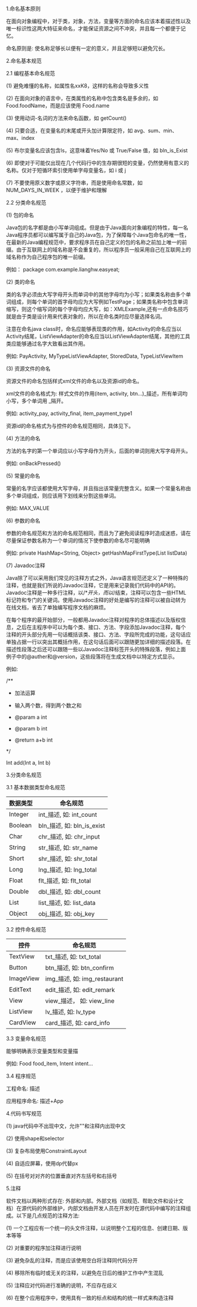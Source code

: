 1.命名基本原则

在面向对象编程中，对于类，对象，方法，变量等方面的命名应该本着描述性以及唯一标识性这两大特征来命名，才能保证资源之间不冲突，并且每一个都便于记忆。

命名原则是: 使名称足够长以便有一定的意义，并且足够短以避免冗长。

2.命名基本规范

2.1 编程基本命名规范

(1) 避免难懂的名称，如属性名xxK8，这样的名称会导致多义性

(2) 在面向对象的语言中，在类属性的名称中包含类名是多余的，如 Food.foodName，而是应该使用 Food.name

(3) 使用动词-名词的方法来命名函数，如 getCount()

(4) 只要合适，在变量名的末尾或开头加计算限定符，如 avg、sum、min、max、index

(5) 布尔变量名应该包含Is，这意味着Yes/No 或 True/False 值，如 bln_is_Exist

(6) 即使对于可能仅出现在几个代码行中的生存期很短的变量，仍然使用有意义的名称。仅对于短循环索引使用单字母变量名，如 i 或 j

(7) 不要使用原义数字或原义字符串，而是使用命名常数，如 NUM_DAYS_IN_WEEK ，以便于维护和理解

2.2 分类命名规范

(1) 包的命名 　 

Java包的名字都是由小写单词组成。但是由于Java面向对象编程的特性，每一名Java程序员都可以编写属于自己的Java包，为了保障每个Java包命名的唯一性，在最新的Java编程规范中，要求程序员在自己定义的包的名称之前加上唯一的前缀。由于互联网上的域名称是不会重复的，所以程序员一般采用自己在互联网上的域名称作为自己程序包的唯一前缀。 

例如： package com.example.lianghw.easyeat;

(2) 类的命名

类的名字必须由大写字母开头而单词中的其他字母均为小写；如果类名称由多个单词组成，则每个单词的首字母均应为大写例如TestPage；如果类名称中包含单词缩写，则这个缩写词的每个字母均应大写，如：XMLExample,还有一点命名技巧就是由于类是设计用来代表对象的，所以在命名类时应尽量选择名词。

注意在命名java class时，命名应能够表现类的作用，如Activity的命名应当以Activity结尾，ListViewAdapter的命名应当以ListViewAdapter结尾，其他的工具类应能够通过名字大致看出其作用。 　　

例如: PayActivity, MyTypeListViewAdapter, StoredData, TypeListViewItem

(3) 资源文件的命名

资源文件的命名包括样式xml文件的命名以及资源id的命名。

xml文件的命名格式为: 样式文件的作用(item, activity, btn...)_描述，所有单词均小写，多个单词用 _隔开。

例如: activity_pay, activity_final, item_payment_type1

资源id的命名格式为与控件的命名规范相同，具体见下。

(4) 方法的命名 

方法的名字的第一个单词应以小写字母作为开头，后面的单词则用大写字母开头。

例如: onBackPressed()

(5) 常量的命名 

常量的名字应该都使用大写字母，并且指出该常量完整含义。如果一个常量名称由多个单词组成，则应该用下划线来分割这些单词。

例如: MAX_VALUE

(6) 参数的命名 

参数的命名规范和方法的命名规范相同，而且为了避免阅读程序时造成迷惑，请在尽量保证参数名称为一个单词的情况下使参数的命名尽可能明确

例如: private HashMap<String, Object> getHashMapFirstType(List<Food> listData)

(7) Javadoc注释 

Java除了可以采用我们常见的注释方式之外，Java语言规范还定义了一种特殊的注释，也就是我们所说的Javadoc注释，它是用来记录我们代码中的API的。Javadoc注释是一种多行注释，以/**开头，而以*/结束，注释可以包含一些HTML标记符和专门的关键词。使用Javadoc注释的好处是编写的注释可以被自动转为在线文档，省去了单独编写程序文档的麻烦。 

在每个程序的最开始部分，一般都用Javadoc注释对程序的总体描述以及版权信息，之后在主程序中可以为每个类、接口、方法、字段添加Javadoc注释，每个注释的开头部分先用一句话概括该类、接口、方法、字段所完成的功能，这句话应单独占据一行以突出其概括作用，在这句话后面可以跟随更加详细的描述段落。在描述性段落之后还可以跟随一些以Javadoc注释标签开头的特殊段落，例如上面例子中的@auther和@version，这些段落将在生成文档中以特定方式显示。

例如:

/**

* 加法运算

* 输入两个数，得到两个数之和

* @param a int
* @param b int
* @return a+b int

*/ 

Int add(Int a, Int b)

3.分类命名规范

3.1 基本数据类型命名规范

|数据类型|命名规范|
|-|-
|Integer|int_描述, 如: int_count|
|Boolean|bln_描述, 如: bln_is_exist|
|Char|chr_描述, 如: chr_input|
|String|str_描述, 如: str_name|
|Short|shr_描述, 如: shr_total|
|Long|lng_描述, 如: lng_total|
|Float|flt_描述, 如: flt_total|
|Double|dbl_描述, 如: dbl_count|
|List|list_描述, 如: list_data|
|Object|obj_描述, 如: obj_key|


3.2 控件命名规范 

|控件|命名规范|
|-|-
|TextView|txt_描述, 如: txt_total|
|Button|btn_描述, 如: btn_confirm|
|ImageView|img_描述, 如: img_restaurant|
|EditText|edit_描述, 如: edit_remark|
|View|view_描述， 如: view_line|
|ListView|lv_描述, 如: lv_type|
|CardView|card_描述, 如: card_info|

3.3 变量命名规范

能够明确表示变量类型和变量描

例如: Food food_item, Intent intent...

3.4 程序规范

工程命名: 描述

应用程序命名: 描述+App

4.代码书写规范

(1) java代码中不出现中文，允许""和注释内出现中文

(2) 使用shape和selector

(3) 复杂布局使用ConstraintLayout

(4) 自适应屏幕，使用dp代替px

(5) 在括号对对齐的位置垂直对齐左括号和右括号

5.注释

软件文档以两种形式存在: 外部和内部。外部文档（如规范、帮助文件和设计文档）在源代码的外部维护，内部文档由开发人员在开发时在源代码中编写的注释组成。以下是几点规范的注释方法:

(1) 一个工程应有一个统一的头文件注释，以说明整个工程的信息、创建日期、版本等等

(2) 对重要的程序加注释进行说明

(3) 避免杂乱的注释，而是应该使用空白将注释同代码分开

(4) 移除所有临时或无关的注释，以避免在日后的维护工作中产生混乱

(5) 注释应对代码进行准确的说明，不应存在歧义

(6) 在整个应用程序中，使用具有一致的标点和结构的统一样式来构造注释

